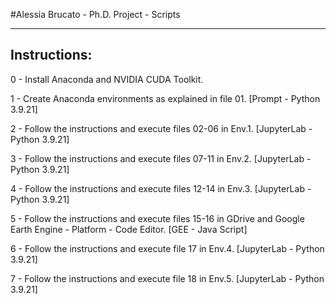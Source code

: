 #Alessia Brucato - Ph.D. Project - Scripts

------------------------------------------------------------
Instructions:
------------------------------------------------------------

0 - Install Anaconda and NVIDIA CUDA Toolkit.

1 - Create Anaconda environments as explained in file 01. [Prompt - Python 3.9.21]

2 - Follow the instructions and execute files 02-06 in Env.1. [JupyterLab - Python 3.9.21]

3 - Follow the instructions and execute files 07-11 in Env.2. [JupyterLab - Python 3.9.21]

4 - Follow the instructions and execute files 12-14 in Env.3. [JupyterLab - Python 3.9.21]

5 - Follow the instructions and execute files 15-16 in GDrive and Google Earth Engine - Platform - Code Editor. [GEE - Java Script]

6 - Follow the instructions and execute file 17 in Env.4. [JupyterLab - Python 3.9.21]

7 - Follow the instructions and execute file 18 in Env.5. [JupyterLab - Python 3.9.21]



